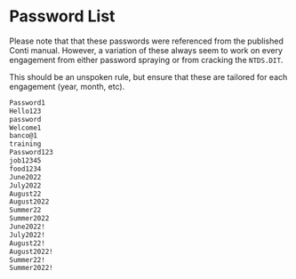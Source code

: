 # Password List

Please note that that these passwords were referenced from the published Conti manual. However, a variation of these always seem to work on every engagement from either password spraying or from cracking the `NTDS.DIT`.

This should be an unspoken rule, but ensure that these are tailored for each engagement (year, month, etc).

```bash
Password1
Hello123
password
Welcome1
banco@1
training
Password123
job12345
food1234
June2022
July2022
August22
August2022
Summer22
Summer2022
June2022!
July2022!
August22!
August2022!
Summer22!
Summer2022!
```
